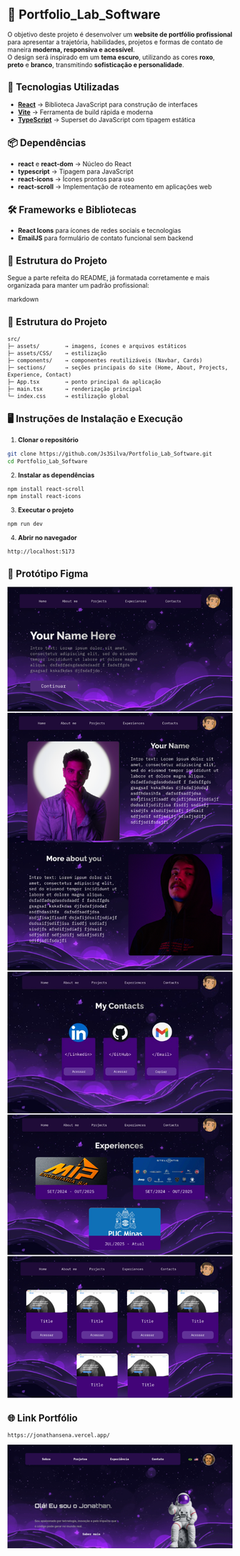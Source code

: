 # 📂 Portfolio_Lab_Software

O objetivo deste projeto é desenvolver um **website de portfólio profissional** para apresentar a trajetória, habilidades, projetos e formas de contato de maneira **moderna, responsiva e acessível**.  
O design será inspirado em um **tema escuro**, utilizando as cores **roxo**, **preto** e **branco**, transmitindo **sofisticação e personalidade**.


## 🚀 Tecnologias Utilizadas
- **[React](https://react.dev/)** → Biblioteca JavaScript para construção de interfaces
- **[Vite](https://vitejs.dev/)** → Ferramenta de build rápida e moderna
- **[TypeScript](https://www.typescriptlang.org/)** → Superset do JavaScript com tipagem estática

## 📦 Dependências
- **react** e **react-dom** → Núcleo do React
- **typescript** → Tipagem para JavaScript
- **react-icons** → Ícones prontos para uso
- **react-scroll** → Implementação de roteamento em aplicações web

## 🛠 Frameworks e Bibliotecas
- **React Icons** para ícones de redes sociais e tecnologias
- **EmailJS** para formulário de contato funcional sem backend

## 📂 Estrutura do Projeto
Segue a parte refeita do README, já formatada corretamente e mais organizada para manter um padrão profissional:

markdown
## 📂 Estrutura do Projeto

````
src/
├─ assets/        → imagens, ícones e arquivos estáticos
├─ assets/CSS/    → estilização
├─ components/    → componentes reutilizáveis (Navbar, Cards)
├─ sections/      → seções principais do site (Home, About, Projects, Experience, Contact)
├─ App.tsx        → ponto principal da aplicação
├─ main.tsx       → renderização principal
└─ index.css      → estilização global

````

## 🖥 Instruções de Instalação e Execução

1. **Clonar o repositório**
```bash
git clone https://github.com/Js3Silva/Portfolio_Lab_Software.git
cd Portfolio_Lab_Software
````

2. **Instalar as dependências**

```bash
npm install react-scroll
npm install react-icons
```

3. **Executar o projeto**

```bash
npm run dev
```

4. **Abrir no navegador**

```
http://localhost:5173
```
## 📂 Protótipo Figma
![Home](./Figma/Home.png)
![About](./Figma/About.png)
![Contacts](./Figma/Contacts.jpg)
![Experience](./Figma/Experience.png)
![Projects](./Figma/Projects.png)

## 🌐 Link Portfólio 

````
https://jonathansena.vercel.app/
````

![Gif](./Figma/portfolio.gif)